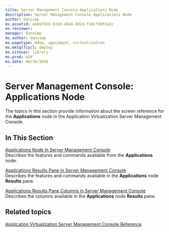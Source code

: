 ```yaml
---
title: Server Management Console Applications Node
description: Server Management Console Applications Node
author: dansimp
ms.assetid: e465f816-032d-4824-9924-f2dcf30f2a2c
ms.reviewer: 
manager: dansimp
ms.author: dansimp
ms.pagetype: mdop, appcompat, virtualization
ms.mktglfcycl: deploy
ms.sitesec: library
ms.prod: w10
ms.date: 06/16/2016
---
```



# Server Management Console: Applications Node


The topics in this section provide information about the screen reference for the **Applications** node in the Application Virtualization Server Management Console.

## In This Section


<a href="" id="applications-node-in-server-management-console"></a>[Applications Node in Server Management Console](applications-node-in-server-management-console.md)  
Describes the features and commands available from the **Applications** node.

<a href="" id="applications-results-pane-in-server-management-console"></a>[Applications Results Pane in Server Management Console](applications-results-pane-in-server-management-console.md)  
Describes the features and commands available in the **Applications** node **Results** pane.

<a href="" id="applications-results-pane-columns-in-server-management-console"></a>[Applications Results Pane Columns in Server Management Console](applications-results-pane-columns-in-server-management-console.md)  
Describes the columns available in the **Applications** node **Results** pane.

## Related topics


[Application Virtualization Server Management Console Reference](application-virtualization-server-management-console-reference.md)

 

 





